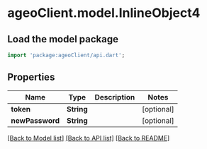 # ageoClient.model.InlineObject4

## Load the model package
```dart
import 'package:ageoClient/api.dart';
```

## Properties
Name | Type | Description | Notes
------------ | ------------- | ------------- | -------------
**token** | **String** |  | [optional] 
**newPassword** | **String** |  | [optional] 

[[Back to Model list]](../README.md#documentation-for-models) [[Back to API list]](../README.md#documentation-for-api-endpoints) [[Back to README]](../README.md)


